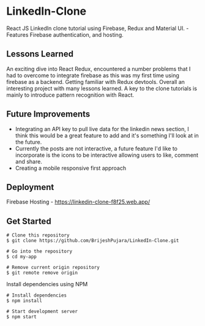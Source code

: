 # LinkedIn-Clone
React JS LinkedIn clone tutorial using Firebase, Redux and Material UI. - Features Firebase authentication, and hosting.

## Lessons Learned 
An exciting dive into React Redux, encountered a number problems that I had to overcome to integrate firebase as this was my first time using firebase as a backend.
Getting familiar with Redux devtools. Overall an interesting project with many lessons learned. A key to the clone tutorials is mainly to introduce pattern recognition with React. 

## Future Improvements
* Integrating an API key to pull live data for the linkedin news section, I think this would be a great feature to add and it's something I'll look at in the future.
* Currently the posts are not interactive, a future feature I'd like to incorporate is the icons to be interactive allowing users to like, comment and share.
* Creating a mobile responsive first approach

## Deployment 
Firebase Hosting - https://linkedin-clone-f8f25.web.app/ 

## Get Started

```
# Clone this repository
$ git clone https://github.com/BrijeshPujara/LinkedIn-Clone.git

# Go into the repository
$ cd my-app

# Remove current origin repository
$ git remote remove origin
```
Install dependencies using NPM
```
# Install dependencies
$ npm install

# Start development server
$ npm start
```
